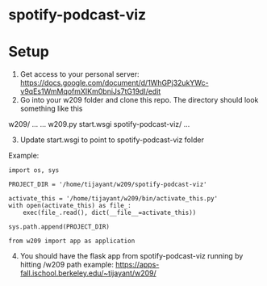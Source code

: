 # spotify-podcast-viz



# Setup
1. Get access to your personal server: https://docs.google.com/document/d/1WhGPj32ukYWc-v9qEs1WmMqofmXIKm0bniJs7tG19dI/edit
2. Go into your w209 folder and clone this repo. The directory should look something like this

w209/
...
...
w209.py
start.wsgi
spotify-podcast-viz/
...

3. Update start.wsgi to point to spotify-podcast-viz folder

Example:
```
import os, sys

PROJECT_DIR = '/home/tijayant/w209/spotify-podcast-viz'

activate_this = '/home/tijayant/w209/bin/activate_this.py'
with open(activate_this) as file_:
    exec(file_.read(), dict(__file__=activate_this))

sys.path.append(PROJECT_DIR)

from w209 import app as application
```

4. You should have the flask app from spotify-podcast-viz running by hitting /w209 path
example: https://apps-fall.ischool.berkeley.edu/~tijayant/w209/

